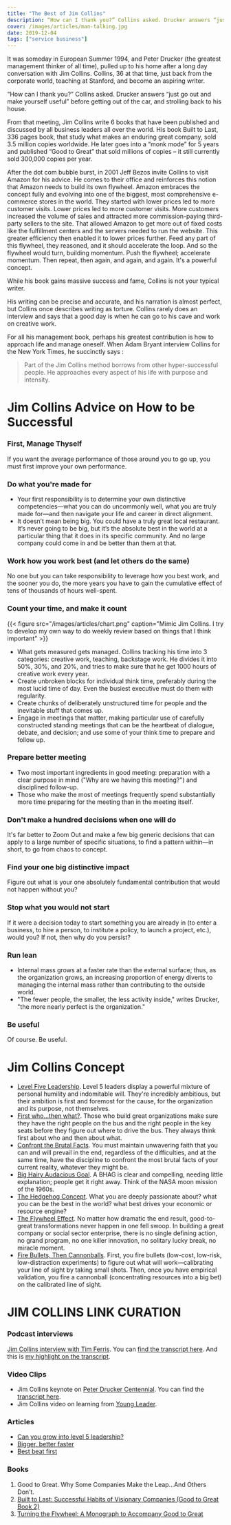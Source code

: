 ```yaml
---
title: "The Best of Jim Collins"
description: “How can I thank you?” Collins asked. Drucker answers “just go out and make yourself useful” before getting out of the car, and strolling back to his house.
cover: /images/articles/man-talking.jpg
date: 2019-12-04
tags: ["service business"]
---
```


It was someday in European Summer 1994, and Peter Drucker (the greatest management thinker of all time), pulled up to his home after a long day conversation with Jim Collins. Collins, 36 at that time, just back from the corporate world, teaching at Stanford, and become an aspiring writer. 

“How can I thank you?” Collins asked. Drucker answers “just go out and make yourself useful” before getting out of the car, and strolling back to his house. 

From that meeting, Jim Collins write 6 books that have been published and discussed by all business leaders all over the world. His book Built to Last, 336 pages book, that study what makes an enduring great company, sold 3.5 million copies worldwide. He later goes into a “monk mode” for 5 years and published “Good to Great” that sold millions of copies – it still currently sold 300,000 copies per year.

After the dot com bubble burst, in 2001 Jeff Bezos invite Collins to visit Amazon for his advice. He comes to their office and reinforces this notion that Amazon needs to build its own flywheel. Amazon embraces the concept fully and evolving into one of the biggest, most comprehensive e-commerce stores in the world. They started with lower prices led to more customer visits. Lower prices led to more customer visits. More customers increased the volume of sales and attracted more commission-paying third-party sellers to the site. That allowed Amazon to get more out of fixed costs like the fulfillment centers and the servers needed to run the website. This greater efficiency then enabled it to lower prices further. Feed any part of this flywheel, they reasoned, and it should accelerate the loop. And so the flywheel would turn, building momentum. Push the flywheel; accelerate momentum. Then repeat, then again, and again, and again. It's a powerful concept.

While his book gains massive success and fame, Collins is not your typical writer. 

His writing can be precise and accurate, and his narration is almost perfect, but Collins once describes writing as torture. Collins rarely does an interview and says that a good day is when he can go to his cave and work on creative work. 

For all his management book, perhaps his greatest contribution is how to approach life and manage oneself. When Adam Bryant interview Collins for the New York Times, he succinctly says : 

> Part of the Jim Collins method borrows from other hyper-successful people. He approaches every aspect of his life with purpose and intensity.

# Jim Collins Advice on How to be Successful 
###     First, Manage Thyself
If you want the average performance of those around you to go up, you must first improve your own performance.

### Do what you're made for
- Your first responsibility is to determine your own distinctive competencies—what you can do uncommonly well, what you are truly made for—and then navigate your life and career in direct alignment.
- It doesn’t mean being big. You could have a truly great local restaurant. It’s never going to be big, but it’s the absolute best in the world at a particular thing that it does in its specific community. And no large company could come in and be better than them at that.

### Work how you work best (and let others do the same)
No one but you can take responsibility to leverage how you best work, and the sooner you do, the more years you have to gain the cumulative effect of tens of thousands of hours well-spent.

### Count your time, and make it count
{{< figure src="/images/articles/chart.png" caption="Mimic Jim Collins. I try to develop my own way to do weekly review based on things that I think important" >}}


- What gets measured gets managed. Collins tracking his time into 3 categories: creative work, teaching, backstage work. He divides it into 50%, 30%, and 20%, and tries to make sure that he get 1000 hours of creative work every year. 
- Create unbroken blocks for individual think time, preferably during the most lucid time of day. Even the busiest executive must do them with regularity.
- Create chunks of deliberately unstructured time for people and the inevitable stuff that comes up.
- Engage in meetings that matter, making particular use of carefully constructed standing meetings that can be the heartbeat of dialogue, debate, and decision; and use some of your think time to prepare and follow up.

### Prepare better meeting
- Two most important ingredients in good meeting: preparation with a clear purpose in mind ("Why are we having this meeting?") and disciplined follow-up.
- Those who make the most of meetings frequently spend substantially more time preparing for the meeting than in the meeting itself.

### Don't make a hundred decisions when one will do
It's far better to Zoom Out and make a few big generic decisions that can apply to a large number of specific situations, to find a pattern within—in short, to go from chaos to concept. 

### Find your one big distinctive impact
Figure out what is your one absolutely fundamental contribution that would not happen without you?

### Stop what you would not start
If it were a decision today to start something you are already in (to enter a business, to hire a person, to institute a policy, to launch a project, etc.), would you? If not, then why do you persist?

### Run lean
- Internal mass grows at a faster rate than the external surface; thus, as the organization grows, an increasing proportion of energy diverts to managing the internal mass rather than contributing to the outside world.
- "The fewer people, the smaller, the less activity inside," writes Drucker, "the more nearly perfect is the organization."

### Be useful
Of course. Be useful. 

# Jim Collins Concept
- [Level Five Leadership](https://www.jimcollins.com/concepts/level-five-leadership.html). Level 5 leaders display a powerful mixture of personal humility and indomitable will. They're incredibly ambitious, but their ambition is first and foremost for the cause, for the organization and its purpose, not themselves.
- [First who…then what?](https://www.jimcollins.com/concepts/first-who-then-what.html). Those who build great organizations make sure they have the right people on the bus and the right people in the key seats before they figure out where to drive the bus. They always think first about who and then about what.
- [Confront the Brutal Facts](https://www.jimcollins.com/concepts/confront-the-brutal-facts.html). You must maintain unwavering faith that you can and will prevail in the end, regardless of the difficulties, and at the same time, have the discipline to confront the most brutal facts of your current reality, whatever they might be.
- [Big Hairy Audacious Goal](https://www.jimcollins.com/concepts/bhag.html). A BHAG is clear and compelling, needing little explanation; people get it right away. Think of the NASA moon mission of the 1960s.
- [The Hedgehog Concept](https://www.jimcollins.com/concepts/the-hedgehog-concept.html). What you are deeply passionate about? what you can be the best in the world? what best drives your economic or resource engine?
- [The Flywheel Effect](https://www.jimcollins.com/concepts/the-flywheel.html). No matter how dramatic the end result, good-to-great transformations never happen in one fell swoop. In building a great company or social sector enterprise, there is no single defining action, no grand program, no one killer innovation, no solitary lucky break, no miracle moment.
- [Fire Bullets, Then Cannonballs](https://www.jimcollins.com/concepts/fire-bullets-then-cannonballs.html). First, you fire bullets (low-cost, low-risk, low-distraction experiments) to figure out what will work—calibrating your line of sight by taking small shots. Then, once you have empirical validation, you fire a cannonball (concentrating resources into a big bet) on the calibrated line of sight. 

# JIM COLLINS LINK CURATION
### Podcast interviews
[Jim Collins interview with Tim Ferris](https://tim.blog/2019/02/18/jim-collins/). You can [find the transcript here](https://tim.blog/2019/02/20/the-tim-ferriss-show-transcripts-jim-collins-361/). And this is [my highlight on the transcript](https://www.evernote.com/l/ACEe0iMM-D9K3qgjQ9DybPJPlNwoJhuzIBM). 

### Video Clips
- Jim Collins keynote on [Peter Drucker Centennial](https://www.youtube.com/watch?v=7qZP4kaYcXU). You can find the [transcript here](chrome-extension://kdpelmjpfafjppnhbloffcjpeomlnpah/https://100xreturn.wordpress.com/wp-content/uploads/2009/12/jim-collins-transcript.pdf). 
- Jim Collins video on learning from [Young Leader](https://www.jimcollins.com/media_topics/media.html#fyoungleaders). 

### Articles
- [Can you grow into level 5 leadership?](https://www.jimcollins.com/article_topics/articles/can-you-grow-into-level-5.html)
- [Bigger, better faster](https://www.jimcollins.com/article_topics/articles/bigger-better-faster.html)
- [Best beat first](https://www.jimcollins.com/article_topics/articles/best-beats-first.html)

### Books
1. Good to Great. Why Some Companies Make the Leap...And Others Don’t.
2. [Built to Last: Successful Habits of Visionary Companies (Good to Great Book 2)](https://www.amazon.com/Built-Last-Successful-Visionary-Essentials-ebook/dp/B0058DRSHW/ref=pd_sim_351_1/131-2217550-8162202?_encoding=UTF8&pd_rd_i=B0058DRSHW&pd_rd_r=205c742b-d5dd-420c-a8b4-76f55b58156d&pd_rd_w=iU3LK&pd_rd_wg=9cFwy&pf_rd_p=04d27813-a1f2-4e7b-a32b-b5ab374ce3f9&pf_rd_r=JWVPVZ0Y1QTPMM2J5M13&psc=1&refRID=JWVPVZ0Y1QTPMM2J5M13)
3. [Turning the Flywheel: A Monograph to Accompany Good to Great](https://www.amazon.com/Turning-Flywheel-Monograph-Accompany-Great-ebook/dp/B07JFT5G7N/ref=pd_sim_351_2/131-2217550-8162202?_encoding=UTF8&pd_rd_i=B07JFT5G7N&pd_rd_r=205c742b-d5dd-420c-a8b4-76f55b58156d&pd_rd_w=iU3LK&pd_rd_wg=9cFwy&pf_rd_p=04d27813-a1f2-4e7b-a32b-b5ab374ce3f9&pf_rd_r=JWVPVZ0Y1QTPMM2J5M13&psc=1&refRID=JWVPVZ0Y1QTPMM2J5M13)